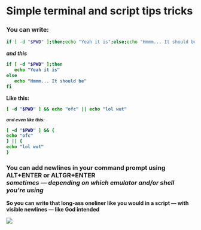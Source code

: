 # Simple terminal and script tips tricks
### You can write:
```bash
if [ -d "$PWD" ];then;echo "Yeah it is";else;echo "Hmmm... It should be";fi
```
<b> *and this*
```bash
if [ -d "$PWD" ];then
   echo "Yeah it is"
else
   echo "Hmmm... It should be"
fi
```
<b> Like this:
```bash
[ -d "$PWD" ] && echo "ofc" || echo "lol wut"

```
<sup> *and even like this:*
```bash
[ -d "$PWD" ] && {
echo "ofc"
} || {
echo "lol wut"
}
```

### You can add newlines in your command prompt using ALT+ENTER or ALTGR+ENTER <br> *sometimes — depending on which emulator and/or shell you're using*

So you can write that long-ass oneliner like you would in a script — with visible newlines — like God intended


![](https://imma.gr/110386xb8eef.jpg)

